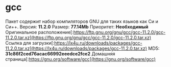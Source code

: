 # gcc
Пакет содержит набор компиляторов GNU для таких языков как Си и Си++.
Версия: **11.2.0**
Размер: **77.14Mb**
Приоритет: **Необходимый**
Оригинальное расположение[:https://ftp.gnu.org/gnu/gcc/gcc-11.2.0/gcc-11.2.0.tar.xz](https://ftp.gnu.org/gnu/gcc/gcc-11.2.0/gcc-11.2.0.tar.xz)
Ссылка для загрузки[:https://lx4u.ru/downloads/packages/gcc-11.2.0.tar.xz](https://lx4u.ru/downloads/packages/gcc-11.2.0.tar.xz)
MD5: **31c86f2ced76acac66992eeedce2fce2**
Домашняя страница[:https://gnu.org/software/gcc](https://gnu.org/software/gcc)